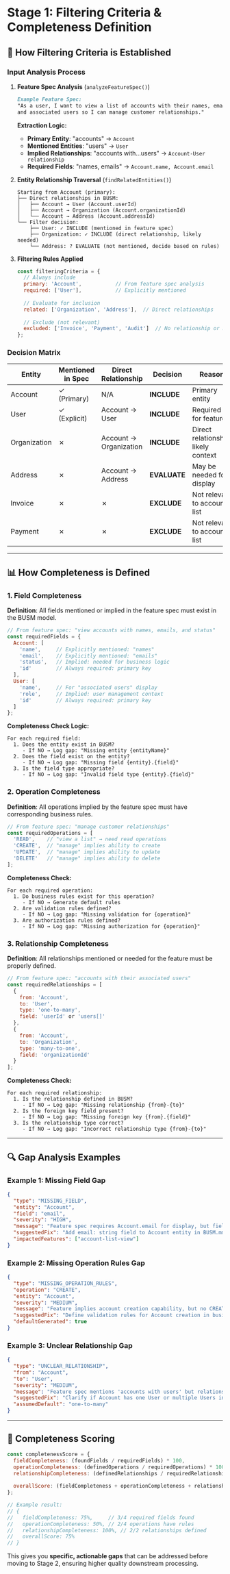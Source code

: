 # Stage 1: Filtering Criteria & Completeness Definition

## 🎯 How Filtering Criteria is Established

### Input Analysis Process

1. **Feature Spec Analysis** (`analyzeFeatureSpec()`)
   ```markdown
   Example Feature Spec:
   "As a user, I want to view a list of accounts with their names, emails, 
   and associated users so I can manage customer relationships."
   ```
   
   **Extraction Logic:**
   - **Primary Entity**: "accounts" → `Account`
   - **Mentioned Entities**: "users" → `User`
   - **Implied Relationships**: "accounts with...users" → `Account-User relationship`
   - **Required Fields**: "names, emails" → `Account.name, Account.email`

2. **Entity Relationship Traversal** (`findRelatedEntities()`)
   ```
   Starting from Account (primary):
   ├── Direct relationships in BUSM:
   │   ├── Account → User (Account.userId)
   │   ├── Account → Organization (Account.organizationId)
   │   └── Account → Address (Account.addressId)
   └── Filter decision:
       ├── User: ✓ INCLUDE (mentioned in feature spec)
       ├── Organization: ✓ INCLUDE (direct relationship, likely needed)
       └── Address: ? EVALUATE (not mentioned, decide based on rules)
   ```

3. **Filtering Rules Applied**
   ```javascript
   const filteringCriteria = {
     // Always include
     primary: 'Account',           // From feature spec analysis
     required: ['User'],           // Explicitly mentioned
     
     // Evaluate for inclusion
     related: ['Organization', 'Address'],  // Direct relationships
     
     // Exclude (not relevant)
     excluded: ['Invoice', 'Payment', 'Audit']  // No relationship or mention
   };
   ```

### Decision Matrix

| Entity | Mentioned in Spec | Direct Relationship | Decision | Reason |
|--------|------------------|-------------------|----------|---------|
| Account | ✓ (Primary) | N/A | **INCLUDE** | Primary entity |
| User | ✓ (Explicit) | Account → User | **INCLUDE** | Required for feature |
| Organization | ✗ | Account → Organization | **INCLUDE** | Direct relationship, likely context |
| Address | ✗ | Account → Address | **EVALUATE** | May be needed for display |
| Invoice | ✗ | ✗ | **EXCLUDE** | Not relevant to account list |
| Payment | ✗ | ✗ | **EXCLUDE** | Not relevant to account list |

---

## 📊 How Completeness is Defined

### 1. Field Completeness

**Definition**: All fields mentioned or implied in the feature spec must exist in the BUSM model.

```javascript
// From feature spec: "view accounts with names, emails, and status"
const requiredFields = {
  Account: [
    'name',     // Explicitly mentioned: "names"
    'email',    // Explicitly mentioned: "emails"  
    'status',   // Implied: needed for business logic
    'id'        // Always required: primary key
  ],
  User: [
    'name',     // For "associated users" display
    'role',     // Implied: user management context
    'id'        // Always required: primary key
  ]
};
```

**Completeness Check Logic:**
```
For each required field:
  1. Does the entity exist in BUSM? 
     - If NO → Log gap: "Missing entity {entityName}"
  2. Does the field exist on the entity?
     - If NO → Log gap: "Missing field {entity}.{field}"
  3. Is the field type appropriate?
     - If NO → Log gap: "Invalid field type {entity}.{field}"
```

### 2. Operation Completeness

**Definition**: All operations implied by the feature spec must have corresponding business rules.

```javascript
// From feature spec: "manage customer relationships"
const requiredOperations = [
  'READ',    // "view a list" → need read operations
  'CREATE',  // "manage" implies ability to create
  'UPDATE',  // "manage" implies ability to update  
  'DELETE'   // "manage" implies ability to delete
];
```

**Completeness Check:**
```
For each required operation:
  1. Do business rules exist for this operation?
     - If NO → Generate default rules
  2. Are validation rules defined?
     - If NO → Log gap: "Missing validation for {operation}"
  3. Are authorization rules defined?
     - If NO → Log gap: "Missing authorization for {operation}"
```

### 3. Relationship Completeness

**Definition**: All relationships mentioned or needed for the feature must be properly defined.

```javascript
// From feature spec: "accounts with their associated users"
const requiredRelationships = [
  {
    from: 'Account',
    to: 'User', 
    type: 'one-to-many',
    field: 'userId' or 'users[]'
  },
  {
    from: 'Account',
    to: 'Organization',
    type: 'many-to-one', 
    field: 'organizationId'
  }
];
```

**Completeness Check:**
```
For each required relationship:
  1. Is the relationship defined in BUSM?
     - If NO → Log gap: "Missing relationship {from}-{to}"
  2. Is the foreign key field present?
     - If NO → Log gap: "Missing foreign key {from}.{field}"
  3. Is the relationship type correct?
     - If NO → Log gap: "Incorrect relationship type {from}-{to}"
```

---

## 🔍 Gap Analysis Examples

### Example 1: Missing Field Gap
```json
{
  "type": "MISSING_FIELD",
  "entity": "Account", 
  "field": "email",
  "severity": "HIGH",
  "message": "Feature spec requires Account.email for display, but field not defined in BUSM",
  "suggestedFix": "Add email: string field to Account entity in BUSM.mmd",
  "impactedFeatures": ["account-list-view"]
}
```

### Example 2: Missing Operation Rules Gap
```json
{
  "type": "MISSING_OPERATION_RULES",
  "operation": "CREATE",
  "entity": "Account",
  "severity": "MEDIUM", 
  "message": "Feature implies account creation capability, but no CREATE rules defined",
  "suggestedFix": "Define validation rules for Account creation in business-rules.json",
  "defaultGenerated": true
}
```

### Example 3: Unclear Relationship Gap
```json
{
  "type": "UNCLEAR_RELATIONSHIP",
  "from": "Account",
  "to": "User", 
  "severity": "MEDIUM",
  "message": "Feature spec mentions 'accounts with users' but relationship cardinality unclear",
  "suggestedFix": "Clarify if Account has one User or multiple Users in BUSM model",
  "assumedDefault": "one-to-many"
}
```

---

## 🎯 Completeness Scoring

```javascript
const completenessScore = {
  fieldCompleteness: (foundFields / requiredFields) * 100,
  operationCompleteness: (definedOperations / requiredOperations) * 100, 
  relationshipCompleteness: (definedRelationships / requiredRelationships) * 100,
  
  overallScore: (fieldCompleteness + operationCompleteness + relationshipCompleteness) / 3
};

// Example result:
// {
//   fieldCompleteness: 75%,     // 3/4 required fields found
//   operationCompleteness: 50%, // 2/4 operations have rules  
//   relationshipCompleteness: 100%, // 2/2 relationships defined
//   overallScore: 75%
// }
```

This gives you **specific, actionable gaps** that can be addressed before moving to Stage 2, ensuring higher quality downstream processing.
